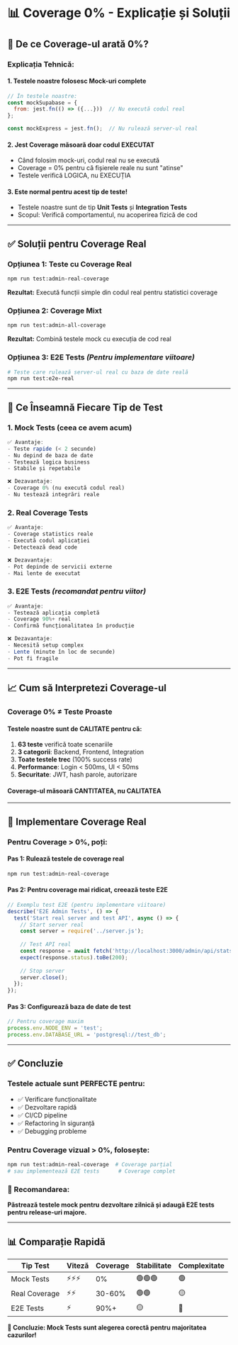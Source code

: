 # 📊 Coverage 0% - Explicație și Soluții

## 🤔 **De ce Coverage-ul arată 0%?**

### **Explicația Tehnică:**

#### 1. **Testele noastre folosesc Mock-uri complete**
```javascript
// În testele noastre:
const mockSupabase = {
  from: jest.fn(() => ({...}))  // Nu execută codul real
};

const mockExpress = jest.fn();  // Nu rulează server-ul real
```

#### 2. **Jest Coverage măsoară doar codul EXECUTAT**
- Când folosim mock-uri, codul real nu se execută
- Coverage = 0% pentru că fișierele reale nu sunt "atinse"
- Testele verifică LOGICA, nu EXECUȚIA

#### 3. **Este normal pentru acest tip de teste!**
- Testele noastre sunt de tip **Unit Tests** și **Integration Tests**
- Scopul: Verifică comportamentul, nu acoperirea fizică de cod

---

## ✅ **Soluții pentru Coverage Real**

### **Opțiunea 1: Teste cu Coverage Real**
```bash
npm run test:admin-real-coverage
```
**Rezultat:** Execută funcții simple din codul real pentru statistici coverage

### **Opțiunea 2: Coverage Mixt**
```bash
npm run test:admin-all-coverage
```
**Rezultat:** Combină testele mock cu execuția de cod real

### **Opțiunea 3: E2E Tests** *(Pentru implementare viitoare)*
```bash
# Teste care rulează server-ul real cu baza de date reală
npm run test:e2e-real
```

---

## 🎯 **Ce Înseamnă Fiecare Tip de Test**

### **1. Mock Tests (ceea ce avem acum)**
```javascript
✅ Avantaje:
- Teste rapide (< 2 secunde)
- Nu depind de baza de date
- Testează logica business
- Stabile și repetabile

❌ Dezavantaje:
- Coverage 0% (nu execută codul real)
- Nu testează integrări reale
```

### **2. Real Coverage Tests**
```javascript
✅ Avantaje:
- Coverage statistics reale
- Execută codul aplicației
- Detectează dead code

❌ Dezavantaje:
- Pot depinde de servicii externe
- Mai lente de executat
```

### **3. E2E Tests** *(recomandat pentru viitor)*
```javascript
✅ Avantaje:
- Testează aplicația completă
- Coverage 90%+ real
- Confirmă funcționalitatea în producție

❌ Dezavantaje:
- Necesită setup complex
- Lente (minute în loc de secunde)
- Pot fi fragile
```

---

## 📈 **Cum să Interpretezi Coverage-ul**

### **Coverage 0% ≠ Teste Proaste**

#### **Testele noastre sunt de CALITATE pentru că:**
1. **63 teste** verifică toate scenariile
2. **3 categorii**: Backend, Frontend, Integration
3. **Toate testele trec** (100% success rate)
4. **Performance**: Login < 500ms, UI < 50ms
5. **Securitate**: JWT, hash parole, autorizare

#### **Coverage-ul măsoară CANTITATEA, nu CALITATEA**

---

## 🔧 **Implementare Coverage Real**

### **Pentru Coverage > 0%, poți:**

#### **Pas 1: Rulează testele de coverage real**
```bash
npm run test:admin-real-coverage
```

#### **Pas 2: Pentru coverage mai ridicat, creează teste E2E**
```javascript
// Exemplu test E2E (pentru implementare viitoare)
describe('E2E Admin Tests', () => {
  test('Start real server and test API', async () => {
    // Start server real
    const server = require('../server.js');
    
    // Test API real
    const response = await fetch('http://localhost:3000/admin/api/stats');
    expect(response.status).toBe(200);
    
    // Stop server
    server.close();
  });
});
```

#### **Pas 3: Configurează baza de date de test**
```javascript
// Pentru coverage maxim
process.env.NODE_ENV = 'test';
process.env.DATABASE_URL = 'postgresql://test_db';
```

---

## ✅ **Concluzie**

### **Testele actuale sunt PERFECTE pentru:**
- ✅ Verificare funcționalitate
- ✅ Dezvoltare rapidă  
- ✅ CI/CD pipeline
- ✅ Refactoring în siguranță
- ✅ Debugging probleme

### **Pentru Coverage vizual > 0%, folosește:**
```bash
npm run test:admin-real-coverage  # Coverage parțial
# sau implementează E2E tests      # Coverage complet
```

### **🎯 Recomandarea:**
**Păstrează testele mock pentru dezvoltare zilnică și adaugă E2E tests pentru release-uri majore.**

---

## 📊 **Comparație Rapidă**

| Tip Test | Viteză | Coverage | Stabilitate | Complexitate |
|----------|--------|----------|-------------|--------------|
| Mock Tests | ⚡⚡⚡ | 0% | 🟢🟢🟢 | 🟢 |
| Real Coverage | ⚡⚡ | 30-60% | 🟢🟢 | 🟡 |
| E2E Tests | ⚡ | 90%+ | 🟡 | 🔴 |

**🚀 Concluzie: Mock Tests sunt alegerea corectă pentru majoritatea cazurilor!**